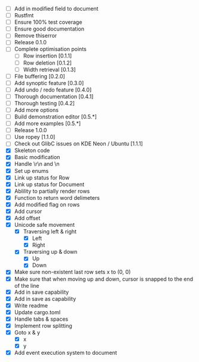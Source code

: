 - [ ] Add in modified field to document
- [ ] Rustfmt
- [ ] Ensure 100% test coverage
- [ ] Ensure good documentation
- [ ] Remove thiserror
- [ ] Release 0.1.0
- [ ] Complete optimisation points
  - [ ] Row insertion [0.1.1]
  - [ ] Row deletion [0.1.2]
  - [ ] Width retrieval [0.1.3]
- [ ] File buffering [0.2.0]
- [ ] Add synoptic feature [0.3.0]
- [ ] Add undo / redo feature [0.4.0]
- [ ] Thorough documentation [0.4.1]
- [ ] Thorough testing [0.4.2]
- [ ] Add more options
- [ ] Build demonstration editor [0.5.*]
- [ ] Add more examples [0.5.*]
- [ ] Release 1.0.0
- [ ] Use ropey [1.1.0]
- [ ] Check out GlibC issues on KDE Neon / Ubuntu [1.1.1]
- [X] Skeleton code
- [X] Basic modification
- [X] Handle \r\n and \n
- [X] Set up enums
- [X] Link up status for Row
- [X] Link up status for Document
- [X] Ablility to partially render rows
- [X] Function to return word delimeters
- [X] Add modified flag on rows
- [X] Add cursor
- [X] Add offset
- [X] Unicode safe movement
  - [X] Traversing left & right
    - [X] Left
    - [X] Right
  - [X] Traversing up & down
    - [X] Up
    - [X] Down
- [X] Make sure non-existent last row sets x to (0, 0)
- [X] Make sure that when moving up and down, cursor is snapped to the end of the line
- [X] Add in save capability
- [X] Add in save as capability
- [X] Write readme
- [X] Update cargo.toml
- [X] Handle tabs & spaces
- [X] Implement row splitting
- [X] Goto x & y
  - [X] x
  - [X] y
- [X] Add event execution system to document
